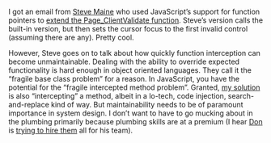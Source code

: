 I got an email from [Steve
Maine](http://hyperthink.net/blog/default.aspx) who used JavaScript’s
support for function pointers to [extend the Page\_ClientValidate
function](http://hyperthink.net/blog/PermaLink.aspx?guid=70f18e5d-7fc8-4d54-a0c7-4df0e243f739).
Steve’s version calls the built-in version, but then sets the cursor
focus to the first invalid control (assuming there are any). Pretty
cool.

However, Steve goes on to talk about how quickly function interception
can become unmaintainable. Dealing with the ability to override expected
functionality is hard enough in object oriented languages. They call it
the “fragile base class problem” for a reason. In JavaScript, you have
the potential for the “fragile intercepted method problem”. Granted, [my
solution](art_submitfirefixup.aspx) is also “intercepting” a method,
albeit in a lo-tech, code injection, search-and-replace kind of way. But
maintainability needs to be of paramount importance in system design. I
don’t want to have to go mucking about in the plumbing primarily because
plumbing skills are at a premium (I hear
[Don](http://www.gotdotnet.com/team/dbox/) is [trying to hire
them](http://www.eweek.com/print_article/0,3668,a=45363,00.asp) all for
his team).
